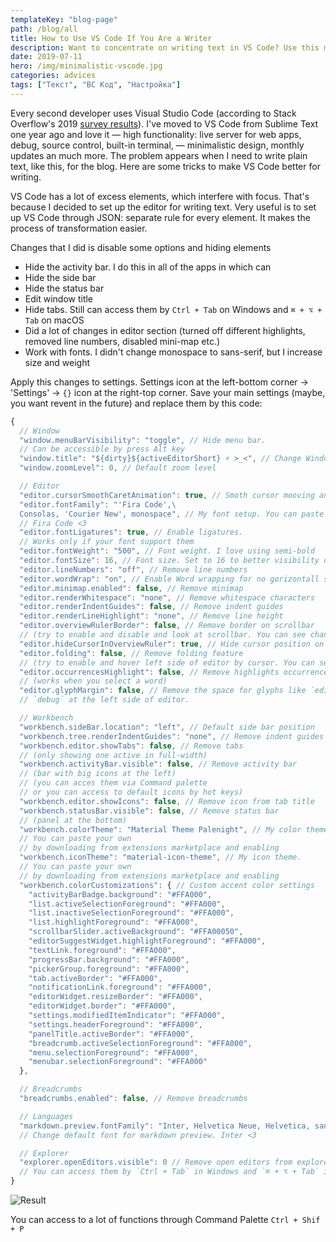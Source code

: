 ```yaml
---
templateKey: "blog-page"
path: /blog/all
title: How to Use VS Code If You Are a Writer
description: Want to concentrate on writing text in VS Code? Use this minimalistic setup. No extensions needed.
date: 2019-07-11
hero: /img/minimalistic-vscode.jpg
categories: advices
tags: ["Текст", "ВС Код", "Настройка"]
---
```


Every second developer uses Visual Studio Code (according to Stack Overflow's 2019 [survey results](https://insights.stackoverflow.com/survey/2019#development-environments-and-tools)). I've moved to VS Code from Sublime Text one year ago and love it — high functionality: live server for web apps, debug, source control, built-in terminal, — minimalistic design, monthly updates an much more. The problem appears when I need to write plain text, like this, for the blog. Here are some tricks to make VS Code better for writing.

VS Code has a lot of excess elements, which interfere with focus. That's because I decided to set up the editor for writing text. Very useful is to set up VS Code through JSON: separate rule for every element. It makes the process of transformation easier.

Changes that I did is disable some options and hiding elements

- Hide the activity bar. I do this in all of the apps in which can
- Hide the side bar
- Hide the status bar
- Edit window title
- Hide tabs. Still can access them by `Ctrl + Tab` on Windows and `⌘ + ⌥ + Tab` on macOS
- Did a lot of changes in editor section (turned off different highlights, removed line numbers, disabled mini-map etс.)
- Work with fonts. I didn't change monospace to sans-serif, but I increase size and weight

Apply this changes to settings. Settings icon at the left-bottom corner → 'Settings' → `{}` icon at the right-top corner. Save your main settings (maybe, you want revent in the future) and replace them by this code:

```javascript
{
  // Window
  "window.menuBarVisibility": "toggle", // Hide menu bar.
  // Can be accessible by press Alt key
  "window.title": "${dirty}${activeEditorShort} ⚡ >_<", // Change Window Title
  "window.zoomLevel": 0, // Default zoom level

  // Editor
  "editor.cursorSmoothCaretAnimation": true, // Smoth cursor mooving animation
  "editor.fontFamily": "'Fira Code',\
  Consolas, 'Courier New', monospace", // My font setup. You can paste your own.
  // Fira Code <3
  "editor.fontLigatures": true, // Enable ligatures.
  // Works only if your font support them
  "editor.fontWeight": "500", // Font weight. I love using semi-bold
  "editor.fontSize": 16, // Font size. Set to 16 to better visibility of text
  "editor.lineNumbers": "off", // Remove line numbers
  "editor.wordWrap": "on", // Enable Word wrapping for no gorizontall scrolling
  "editor.minimap.enabled": false, // Remove minimap
  "editor.renderWhitespace": "none", // Remove whitespace characters
  "editor.renderIndentGuides": false, // Remove indent guides
  "editor.renderLineHighlight": "none", // Remove line height
  "editor.overviewRulerBorder": false, // Remove border on scrollbar
  // (try to enable and disable and look at scrollbar. You can see changes)
  "editor.hideCursorInOverviewRuler": true, // Hide cursor position on scrollbar
  "editor.folding": false, // Remove folding feature
  // (try to enable and hover left side of editor by cursor. You can see buttons for folding)
  "editor.occurrencesHighlight": false, // Remove highlights occurrences
  // (works when you select a word)
  "editor.glyphMargin": false, // Remove the space for glyphs like `edit` and
  // `debug` at the left side of editor.

  // Workbench
  "workbench.sideBar.location": "left", // Default side bar position
  "workbench.tree.renderIndentGuides": "none", // Remove indent guides
  "workbench.editor.showTabs": false, // Remove tabs
  // (only showing one active in full-width)
  "workbench.activityBar.visible": false, // Remove activity bar
  // (bar with big icons at the left)
  // (you can acces them via Command palette
  // or you can access to default icons by hot keys)
  "workbench.editor.showIcons": false, // Remove icon from tab title
  "workbench.statusBar.visible": false, // Remove status bar
  // (panel at the bottom)
  "workbench.colorTheme": "Material Theme Palenight", // My color theme.
  // You can paste your own
  // by downloading from extensions marketplace and enabling
  "workbench.iconTheme": "material-icon-theme", // My icon theme.
  // You can paste your own
  // by downloading from extensions marketplace and enabling
  "workbench.colorCustomizations": { // Custom accent color settings
    "activityBarBadge.background": "#FFA000",
    "list.activeSelectionForeground": "#FFA000",
    "list.inactiveSelectionForeground": "#FFA000",
    "list.highlightForeground": "#FFA000",
    "scrollbarSlider.activeBackground": "#FFA00050",
    "editorSuggestWidget.highlightForeground": "#FFA000",
    "textLink.foreground": "#FFA000",
    "progressBar.background": "#FFA000",
    "pickerGroup.foreground": "#FFA000",
    "tab.activeBorder": "#FFA000",
    "notificationLink.foreground": "#FFA000",
    "editorWidget.resizeBorder": "#FFA000",
    "editorWidget.border": "#FFA000",
    "settings.modifiedItemIndicator": "#FFA000",
    "settings.headerForeground": "#FFA000",
    "panelTitle.activeBorder": "#FFA000",
    "breadcrumb.activeSelectionForeground": "#FFA000",
    "menu.selectionForeground": "#FFA000",
    "menubar.selectionForeground": "#FFA000"
  },

  // Breadcrumbs
  "breadcrumbs.enabled": false, // Remove breadcrumbs

  // Languages
  "markdown.preview.fontFamily": "Inter, Helvetica Neue, Helvetica, sans-serif",
  // Change default font for markdown preview. Inter <3

  // Explorer
  "explorer.openEditors.visible": 0 // Remove open editors from explorer.
  // You can access them by `Ctrl + Tab` in Windows and `⌘ + ⌥ + Tab` in macOS.
}
```

![Result](/img/vscode-transform.png "Result")

You can access to a lot of functions through Command Palette `Ctrl + Shif + P`
